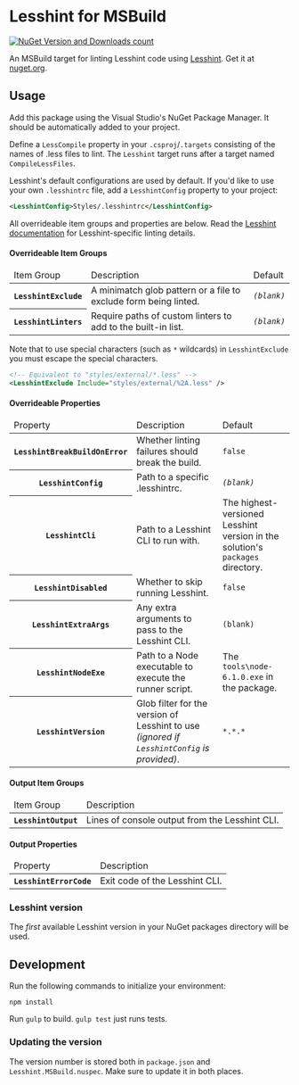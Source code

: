 # Lesshint for MSBuild

[![NuGet Version and Downloads count](https://buildstats.info/nuget/Lesshint.MSBuild)](https://www.nuget.org/packages/Lesshint.MSBuild) 

An MSBuild target for linting Lesshint code using [Lesshint](https://github.com/lesshint/lesshint). Get it at [nuget.org](https://www.nuget.org/packages/Lesshint.MSBuild/).

## Usage

Add this package using the Visual Studio's NuGet Package Manager. 
It should be automatically added to your project.

Define a `LessCompile` property in your `.csproj`/`.targets` consisting of the names of .less files to lint.
The `Lesshint` target runs after a target named `CompileLessFiles`.

Lesshint's default configurations are used by default.
If you'd like to use your own `.lesshintrc` file, add a `LesshintConfig` property to your project:

```xml
<LesshintConfig>Styles/.lesshintrc</LesshintConfig>
```

All overrideable item groups and properties are below.
Read the [Lesshint documentation](https://github.com/lesshint/lesshint) for Lesshint-specific linting details.

#### Overrideable Item Groups

<table>
    <thead>
        <tr>
            <td>Item Group</td>
            <td>Description</td>
            <td>Default</td>
        </tr>
    </thead>
    <tbody>
        <tr>
            <th><code>LesshintExclude</code></th>
            <td>A minimatch glob pattern or a file to exclude form being linted.</td>
            <td><em><code>(blank)</code></em></td>
        </tr>
        <tr>
            <th><code>LesshintLinters</code></th>
            <td>Require paths of custom linters to add to the built-in list.</td>
            <td><em><code>(blank)</code></em></td>
        </tr>
    </tbody>
</table>

Note that to use special characters (such as `*` wildcards) in `LesshintExclude` you must escape the special characters.

```xml
<!-- Equivalent to "styles/external/*.less" -->
<LesshintExclude Include="styles/external/%2A.less" />
```

#### Overrideable Properties

<table>
    <thead>
        <tr>
            <td>Property</td>
            <td>Description</td>
            <td>Default</td>
        </tr>
    </thead>
    <tbody>
        <tr>
            <th><code>LesshintBreakBuildOnError</code></th>
            <td>Whether linting failures should break the build.</td>
            <td><code>false</code></td>
        </tr>
        <tr>
            <th><code>LesshintConfig</code></th>
            <td>Path to a specific .lesshintrc.</td>
            <td><em><code>(blank)</code></em></td>
        </tr>
        <tr>
            <th><code>LesshintCli</code></th>
            <td>Path to a Lesshint CLI to run with.</td>
            <td>The highest-versioned Lesshint version in the solution's <code>packages</code> directory.</td>
        </tr>
        <tr>
            <th><code>LesshintDisabled</code></th>
            <td>Whether to skip running Lesshint.</td>
            <td><code>false</code></td>
        </tr>
        <tr>
            <th><code>LesshintExtraArgs</code></th>
            <td>Any extra arguments to pass to the Lesshint CLI.</td>
            <td><code>(blank)</code></td>
        </tr>
        <tr>
            <th><code>LesshintNodeExe</code></th>
            <td>Path to a Node executable to execute the runner script.</td>
            <td>The <code>tools\node-6.1.0.exe</code> in the package.</td>
        </tr>
        <tr>
            <th><code>LesshintVersion</code></th>
            <td>Glob filter for the version of Lesshint to use <em>(ignored if <code>LesshintConfig</code> is provided)</em>.</td>
            <td><code>*.*.*</code></td>
        </tr>
    </tbody>
</table>

#### Output Item Groups

<table>
    <thead>
        <tr>
            <td>Item Group</td>
            <td>Description</td>
        </tr>
    </thead>
    <tbody>
        <tr>
            <th><code>LesshintOutput</code></th>
            <td>Lines of console output from the Lesshint CLI.</td>
        </tr>
    </tbody>
</table>

#### Output Properties

<table>
    <thead>
        <tr>
            <td>Property</td>
            <td>Description</td>
        </tr>
    </thead>
    <tbody>
        <tr>
            <th><code>LesshintErrorCode</code></th>
            <td>Exit code of the Lesshint CLI.</td>
        </tr>
    </tbody>
</table>

### Lesshint version

The *first* available Lesshint version in your NuGet packages directory will be used. 



## Development

Run the following commands to initialize your environment:

```shell
npm install
```

Run `gulp` to build.
`gulp test` just runs tests.

### Updating the version

The version number is stored both in `package.json` and `Lesshint.MSBuild.nuspec`.
Make sure to update it in both places.

